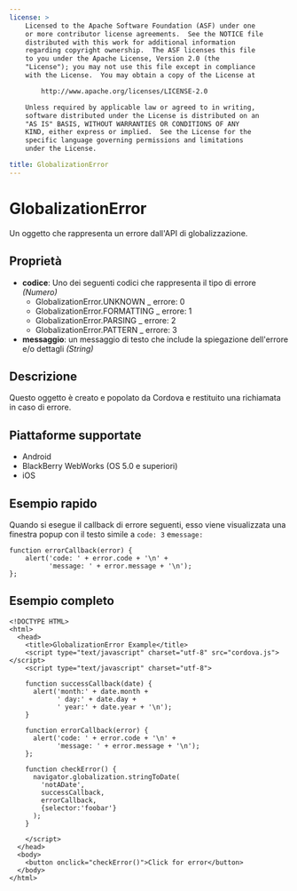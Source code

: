 ```yaml
---
license: >
    Licensed to the Apache Software Foundation (ASF) under one
    or more contributor license agreements.  See the NOTICE file
    distributed with this work for additional information
    regarding copyright ownership.  The ASF licenses this file
    to you under the Apache License, Version 2.0 (the
    "License"); you may not use this file except in compliance
    with the License.  You may obtain a copy of the License at

        http://www.apache.org/licenses/LICENSE-2.0

    Unless required by applicable law or agreed to in writing,
    software distributed under the License is distributed on an
    "AS IS" BASIS, WITHOUT WARRANTIES OR CONDITIONS OF ANY
    KIND, either express or implied.  See the License for the
    specific language governing permissions and limitations
    under the License.

title: GlobalizationError
---
```


# GlobalizationError

Un oggetto che rappresenta un errore dall'API di globalizzazione.

## Proprietà

*   **codice**: Uno dei seguenti codici che rappresenta il tipo di errore *(Numero)* 
    *   GlobalizationError.UNKNOWN _ errore: 0
    *   GlobalizationError.FORMATTING _ errore: 1
    *   GlobalizationError.PARSING _ errore: 2
    *   GlobalizationError.PATTERN _ errore: 3
*   **messaggio**: un messaggio di testo che include la spiegazione dell'errore e/o dettagli *(String)*

## Descrizione

Questo oggetto è creato e popolato da Cordova e restituito una richiamata in caso di errore.

## Piattaforme supportate

*   Android
*   BlackBerry WebWorks (OS 5.0 e superiori)
*   iOS

## Esempio rapido

Quando si esegue il callback di errore seguenti, esso viene visualizzata una finestra popup con il testo simile a `code: 3` e`message:`

    function errorCallback(error) {
        alert('code: ' + error.code + '\n' +
              'message: ' + error.message + '\n');
    };
    

## Esempio completo

    <!DOCTYPE HTML>
    <html>
      <head>
        <title>GlobalizationError Example</title>
        <script type="text/javascript" charset="utf-8" src="cordova.js"></script>
        <script type="text/javascript" charset="utf-8">
    
        function successCallback(date) {
          alert('month:' + date.month +
                ' day:' + date.day +
                ' year:' + date.year + '\n');
        }
    
        function errorCallback(error) {
          alert('code: ' + error.code + '\n' +
                'message: ' + error.message + '\n');
        };
    
        function checkError() {
          navigator.globalization.stringToDate(
            'notADate',
            successCallback,
            errorCallback,
            {selector:'foobar'}
          );
        }
    
        </script>
      </head>
      <body>
        <button onclick="checkError()">Click for error</button>
      </body>
    </html>